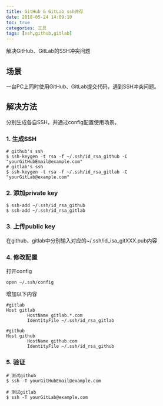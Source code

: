 ```yaml
---
title: GitHub & GitLab ssh并存
date: 2018-05-24 14:09:10
toc: true
categories: 工具
tags: [ssh,github,gitlab]
---
```

解决GitHub、GitLab的SSH冲突问题
<!-- more -->
## 场景
一台PC上同时使用GitHub、GitLab提交代码，遇到SSH冲突问题。

## 解决方法
分别生成各自SSH，并通过config配置使用场景。
### 1. 生成SSH

```
# github's ssh
$ ssh-keygen -t rsa -f ~/.ssh/id_rsa_github -C "yourGitHubEmail@example.com"
# gitlab's ssh
$ ssh-keygen -t rsa -f ~/.ssh/id_rsa_gitlab -C "yourGitLab@example.com"
```
### 2. 添加private key


```
$ ssh-add ~/.ssh/id_rsa_github
$ ssh-add ~/.ssh/id_rsa_gitlab
```
### 3. 上传public key
在github、gitlab中分别输入对应的~/.ssh/id_isa_gitXXX.pub内容
### 4. 修改配置
打开config

```
open ~/.ssh/config
```
增加以下内容

```
#gitlab
Host gitlab
        HostName gitlab.*.com
        IdentityFile ~/.ssh/id_rsa_gitlab

#github
Host github
        HostName github.com
        IdentityFile ~/.ssh/id_rsa_github
```

### 5. 验证

```
# 测试github
$ ssh -T yourGitHubEmail@example.com
 
# 测试gitlab
$ ssh -T yourGitLab@example.com
```